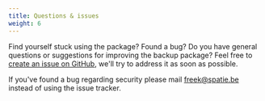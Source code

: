 ```yaml
---
title: Questions & issues
weight: 6
---
```


Find yourself stuck using the package? Found a bug? Do you have general questions or suggestions for improving the backup package? Feel free to [create an issue on GitHub](https://github.com/spatie/typescript-transformer/issues), we'll try to address it as soon as possible.

If you've found a bug regarding security please mail [freek@spatie.be](mailto:freek@spatie.be) instead of using the issue tracker.
